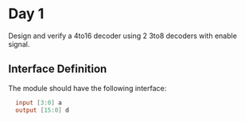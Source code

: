 # Day 1
Design and verify a 4to16 decoder using 2 3to8 decoders with enable signal.

## Interface Definition
The module should have the following interface:

```verilog
  input [3:0] a
  output [15:0] d
```
